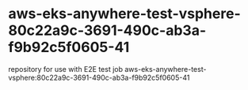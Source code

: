 # aws-eks-anywhere-test-vsphere-80c22a9c-3691-490c-ab3a-f9b92c5f0605-41
repository for use with E2E test job aws-eks-anywhere-test-vsphere:80c22a9c-3691-490c-ab3a-f9b92c5f0605-41
